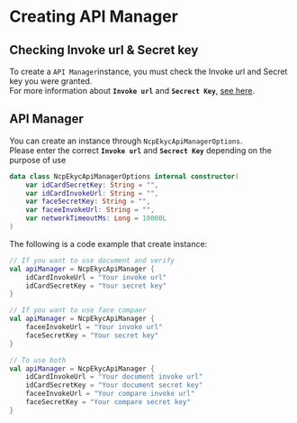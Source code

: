 # Creating API Manager

## Checking Invoke url & Secret key

To create a `API Manager`instance,  you must check the Invoke url and Secret key you were granted.<br>For more information about **`Invoke url`** and **`Secrect Key`**, [see here](https://guide-fin.ncloud-docs.com/docs/ko/clovaekyc-apigateway).

## API Manager

You can create an instance through `NcpEkycApiManagerOptions`. <br>Please enter the correct  **`Invoke url`** and **`Secrect Key`** depending on the purpose of use

```kotlin
data class NcpEkycApiManagerOptions internal constructor(
    var idCardSecretKey: String = "",
    var idCardInvokeUrl: String = "",
    var faceSecretKey: String = "",
    var faceeInvokeUrl: String = "",
    var networkTimeoutMs: Long = 10000L
)
```

The following is a code example that create instance:

```kotlin
// If you want to use document and verify
val apiManager = NcpEkycApiManager {
    idCardInvokeUrl = "Your invoke url"
    idCardSecretKey = "Your secret key"
}

// If you want to use face compaer
val apiManager = NcpEkycApiManager {
    faceeInvokeUrl = "Your invoke url"
    faceSecretKey = "Your secret key"
}

// To use both
val apiManager = NcpEkycApiManager {
    idCardInvokeUrl = "Your document invoke url"
    idCardSecretKey = "Your document secret key"
    faceeInvokeUrl = "Your compare invoke url"
    faceSecretKey = "Your compare secret key"
}
```
